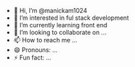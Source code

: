 - 👋 Hi, I’m @manickam1024
- 👀 I’m interested in ful stack development
- 🌱 I’m currently learning front end 
- 💞️ I’m looking to collaborate on ...
- 📫 How to reach me ...
- 😄 Pronouns: ...
- ⚡ Fun fact: ...

<!---
manickam1024/manickam1024 is a ✨ special ✨ repository because its `README.md` (this file) appears on your GitHub profile.
You can click the Preview link to take a look at your changes.
--->
